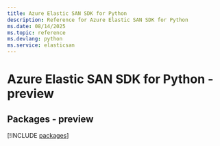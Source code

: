 ```yaml
---
title: Azure Elastic SAN SDK for Python
description: Reference for Azure Elastic SAN SDK for Python
ms.date: 08/14/2025
ms.topic: reference
ms.devlang: python
ms.service: elasticsan
---
```

# Azure Elastic SAN SDK for Python - preview
## Packages - preview
[!INCLUDE [packages](elastic-san-index.md)]